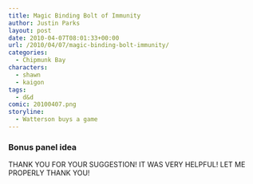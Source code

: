 ```yaml
---
title: Magic Binding Bolt of Immunity
author: Justin Parks
layout: post
date: 2010-04-07T08:01:33+00:00
url: /2010/04/07/magic-binding-bolt-immunity/
categories:
  - Chipmunk Bay
characters:
  - shawn
  - kaigon
tags:
  - d&d  
comic: 20100407.png 
storyline:
  - Watterson buys a game
---
```

### Bonus panel idea
THANK YOU FOR YOUR SUGGESTION! IT WAS VERY HELPFUL! LET ME PROPERLY THANK YOU!